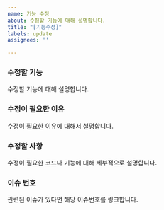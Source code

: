 ```yaml
---
name: 기능 수정
about: 수정할 기능에 대해 설명합니다.
title: "[기능수정]"
labels: update
assignees: ''

---
```


### 수정할 기능
수정할 기능에 대해 설명합니다.

### 수정이 필요한 이유
수정이 필요한 이유에 대해서 설명합니다.

### 수정할 사항
수정이 필요한 코드나 기능에 대해 세부적으로 설명합니다.

### 이슈 번호
관련된 이슈가 있다면 해당 이슈번호를 링크합니다.
